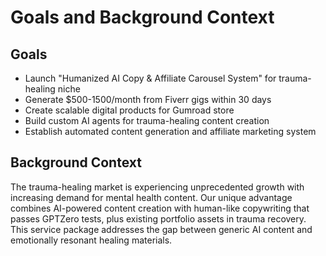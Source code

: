 # Goals and Background Context

## Goals
- Launch "Humanized AI Copy & Affiliate Carousel System" for trauma-healing niche
- Generate $500-1500/month from Fiverr gigs within 30 days
- Create scalable digital products for Gumroad store
- Build custom AI agents for trauma-healing content creation
- Establish automated content generation and affiliate marketing system

## Background Context
The trauma-healing market is experiencing unprecedented growth with increasing demand for mental health content. Our unique advantage combines AI-powered content creation with human-like copywriting that passes GPTZero tests, plus existing portfolio assets in trauma recovery. This service package addresses the gap between generic AI content and emotionally resonant healing materials.
